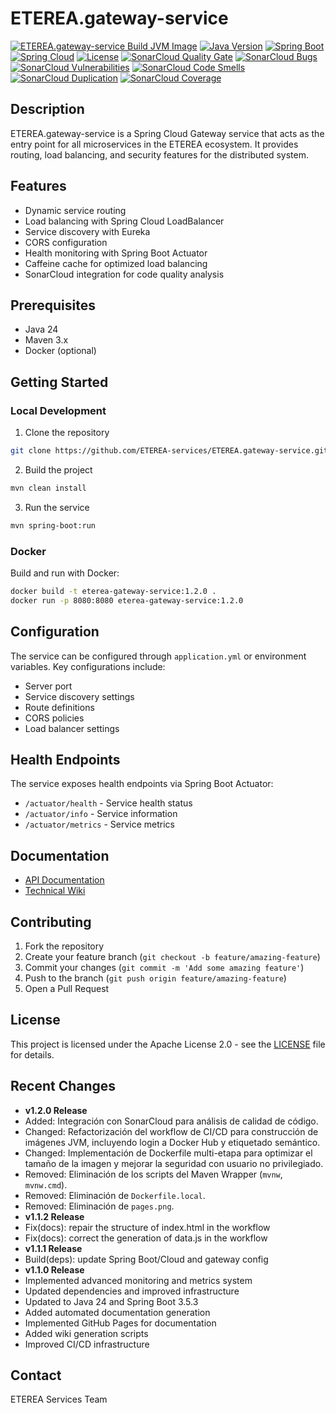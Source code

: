 # ETEREA.gateway-service

[![ETEREA.gateway-service Build JVM Image](https://github.com/ETEREa-services/ETEREA.gateway-service/actions/workflows/maven.yml/badge.svg?branch=main)](https://github.com/ETEREA-services/ETEREA.gateway-service/actions/workflows/maven.yml)
[![Java Version](https://img.shields.io/badge/Java-24-blue.svg)](https://www.oracle.com/java/technologies/downloads/)
[![Spring Boot](https://img.shields.io/badge/Spring%20Boot-3.5.3-green.svg)](https://spring.io/projects/spring-boot)
[![Spring Cloud](https://img.shields.io/badge/Spring%20Cloud-2025.0.0-blue.svg)](https://spring.io/projects/spring-cloud)
[![License](https://img.shields.io/badge/License-Apache%202.0-blue.svg)](https://opensource.org/licenses/Apache-2.0)
[![SonarCloud Quality Gate](https://sonarcloud.io/api/project_badges/measure?project=ETEREA-services_ETEREA.gateway-service&metric=alert_status)](https://sonarcloud.io/summary/new_code?id=ETEREA-services_ETEREA.gateway-service)
[![SonarCloud Bugs](https://sonarcloud.io/api/project_badges/measure?project=ETEREA-services_ETEREA.gateway-service&metric=bugs)](https://sonarcloud.io/summary/new_code?id=ETEREA-services_ETEREA.gateway-service)
[![SonarCloud Vulnerabilities](https://sonarcloud.io/api/project_badges/measure?project=ETEREA-services_ETEREA.gateway-service&metric=vulnerabilities)](https://sonarcloud.io/summary/new_code?id=ETEREA-services_ETEREA.gateway-service)
[![SonarCloud Code Smells](https://sonarcloud.io/api/project_badges/measure?project=ETEREA-services_ETEREA.gateway-service&metric=code_smells)](https://sonarcloud.io/summary/new_code?id=ETEREA-services_ETEREA.gateway-service)
[![SonarCloud Duplication](https://sonarcloud.io/api/project_badges/measure?project=ETEREA-services_ETEREA.gateway-service&metric=duplicated_lines_density)](https://sonarcloud.io/summary/new_code?id=ETEREA-services_ETEREA.gateway-service)
[![SonarCloud Coverage](https://sonarcloud.io/api/project_badges/measure?project=ETEREA-services_ETEREA.gateway-service&metric=coverage)](https://sonarcloud.io/summary/new_code?id=ETEREA-services_ETEREA.gateway-service)

## Description
ETEREA.gateway-service is a Spring Cloud Gateway service that acts as the entry point for all microservices in the ETEREA ecosystem. It provides routing, load balancing, and security features for the distributed system.

## Features
- Dynamic service routing
- Load balancing with Spring Cloud LoadBalancer
- Service discovery with Eureka
- CORS configuration
- Health monitoring with Spring Boot Actuator
- Caffeine cache for optimized load balancing
- SonarCloud integration for code quality analysis

## Prerequisites
- Java 24
- Maven 3.x
- Docker (optional)

## Getting Started

### Local Development
1. Clone the repository
```bash
git clone https://github.com/ETEREA-services/ETEREA.gateway-service.git
```

2. Build the project
```bash
mvn clean install
```

3. Run the service
```bash
mvn spring-boot:run
```

### Docker
Build and run with Docker:
```bash
docker build -t eterea-gateway-service:1.2.0 .
docker run -p 8080:8080 eterea-gateway-service:1.2.0
```

## Configuration
The service can be configured through `application.yml` or environment variables. Key configurations include:
- Server port
- Service discovery settings
- Route definitions
- CORS policies
- Load balancer settings

## Health Endpoints
The service exposes health endpoints via Spring Boot Actuator:
- `/actuator/health` - Service health status
- `/actuator/info` - Service information
- `/actuator/metrics` - Service metrics

## Documentation
- [API Documentation](https://eterea-services.github.io/ETEREA.gateway-service/)
- [Technical Wiki](https://github.com/ETEREA-services/ETEREA.gateway-service/wiki)

## Contributing
1. Fork the repository
2. Create your feature branch (`git checkout -b feature/amazing-feature`)
3. Commit your changes (`git commit -m 'Add some amazing feature'`)
4. Push to the branch (`git push origin feature/amazing-feature`)
5. Open a Pull Request

## License
This project is licensed under the Apache License 2.0 - see the [LICENSE](LICENSE) file for details.

## Recent Changes
- **v1.2.0 Release**
- Added: Integración con SonarCloud para análisis de calidad de código.
- Changed: Refactorización del workflow de CI/CD para construcción de imágenes JVM, incluyendo login a Docker Hub y etiquetado semántico.
- Changed: Implementación de Dockerfile multi-etapa para optimizar el tamaño de la imagen y mejorar la seguridad con usuario no privilegiado.
- Removed: Eliminación de los scripts del Maven Wrapper (`mvnw`, `mvnw.cmd`).
- Removed: Eliminación de `Dockerfile.local`.
- Removed: Eliminación de `pages.png`.
- **v1.1.2 Release**
- Fix(docs): repair the structure of index.html in the workflow
- Fix(docs): correct the generation of data.js in the workflow
- **v1.1.1 Release**
- Build(deps): update Spring Boot/Cloud and gateway config
- **v1.1.0 Release**
- Implemented advanced monitoring and metrics system
- Updated dependencies and improved infrastructure
- Updated to Java 24 and Spring Boot 3.5.3
- Added automated documentation generation
- Implemented GitHub Pages for documentation
- Added wiki generation scripts
- Improved CI/CD infrastructure

## Contact
ETEREA Services Team